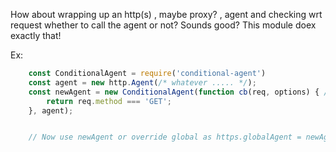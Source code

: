 How about wrapping up an http(s) , maybe proxy? , agent and checking wrt request whether to call the agent or not? Sounds good? This module doex exactly that!

Ex:
```javascript
	const ConditionalAgent = require('conditional-agent')
	const agent = new http.Agent(/* whatever ..... */);
	const newAgent = new ConditionalAgent(function cb(req, options) { /* Can be async */
	    return req.method === 'GET';
	}, agent);


	// Now use newAgent or override global as https.globalAgent = newAgent;
```